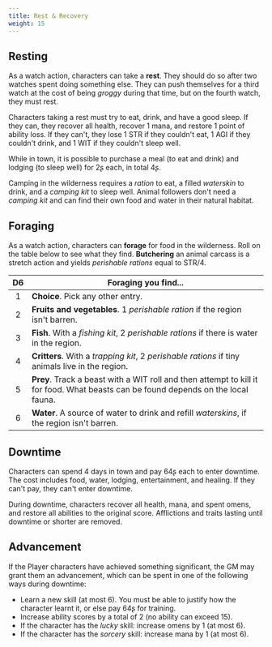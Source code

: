 ```yaml
---
title: Rest & Recovery
weight: 15
---
```


## Resting
As a watch action, characters can take a **rest**.
They should do so after two watches spent doing something else.
They can push themselves for a third watch at the cost of being *groggy* during that time, but on the fourth watch, they must rest.

Characters taking a rest must try to eat, drink, and have a good sleep.
If they can, they recover all health, recover 1 mana, and restore 1 point of ability loss.
If they can't, they lose 1 STR if they couldn't eat, 1 AGI if they couldn't drink, and 1 WIT if they couldn't sleep well.

While in town, it is possible to purchase a meal (to eat and drink) and lodging (to sleep well) for 2ʂ each, in total 4ʂ.

Camping in the wilderness requires a *ration* to eat, a filled *waterskin* to drink, and a *camping kit* to sleep well.
Animal followers don't need a *camping kit* and can find their own food and water in their natural habitat.


## Foraging
As a watch action, characters can **forage** for food in the wilderness.
Roll on the table below to see what they find.
**Butchering** an animal carcass is a stretch action and yields *perishable rations* equal to STR/4.

|  D6   | Foraging you find...                                                                                                               |
| :---: | ---------------------------------------------------------------------------------------------------------------------------------- |
|   1   | **Choice**. Pick any other entry.                                                                                                  |
|   2   | **Fruits and vegetables**. 1 *perishable ration* if the region isn't barren.                                                       |
|   3   | **Fish**. With a *fishing kit*, 2 *perishable rations* if there is water in the region.                                            |
|   4   | **Critters**. With a *trapping kit*, 2 *perishable rations* if tiny animals live in the region.                                    |
|   5   | **Prey**. Track a beast with a WIT roll and then attempt to kill it for food. What beasts can be found depends on the local fauna. |
|   6   | **Water**. A source of water to drink and refill *waterskins*, if the region isn't barren.                                         |


## Downtime
Characters can spend 4 days in town and pay 64ʂ each to enter downtime.
The cost includes food, water, lodging, entertainment, and healing.
If they can't pay, they can't enter downtime.

During downtime, characters recover all health, mana, and spent omens, and restore all abilities to the original score.
Afflictions and traits lasting until downtime or shorter are removed.


## Advancement
If the Player characters have achieved something significant, the GM may grant them an advancement, which can be spent in one of the following ways during downtime:
* Learn a new skill (at most 6).
  You must be able to justify how the character learnt it, or else pay 64ʂ for training.
* Increase ability scores by a total of 2 (no ability can exceed 15).
* If the character has the *lucky* skill: increase omens by 1 (at most 6).
* If the character has the *sorcery* skill: increase mana by 1 (at most 6).
